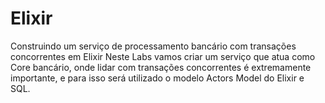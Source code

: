 # Elixir
Construindo um serviço de processamento bancário com transações concorrentes em Elixir Neste Labs vamos criar um serviço que atua como Core bancário, onde lidar com transações concorrentes é extremamente importante, e para isso será utilizado o modelo Actors Model do Elixir e SQL.

